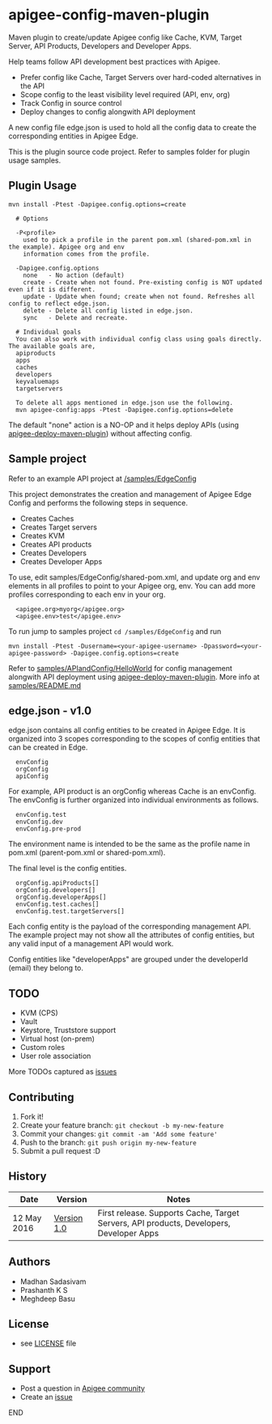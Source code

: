 # apigee-config-maven-plugin

Maven plugin to create/update Apigee config like Cache, KVM, Target Server, API Products, Developers and Developer Apps.

Help teams follow API development best practices with Apigee.
  * Prefer config like Cache, Target Servers over hard-coded alternatives in the API
  * Scope config to the least visibility level required (API, env, org)
  * Track Config in source control
  * Deploy changes to config alongwith API deployment

A new config file edge.json is used to hold all the config data to create the corresponding entities in Apigee Edge.

This is the plugin source code project. Refer to samples folder for plugin usage samples.

## Plugin Usage
```
mvn install -Ptest -Dapigee.config.options=create

  # Options

  -P<profile>
    used to pick a profile in the parent pom.xml (shared-pom.xml in the example). Apigee org and env
    information comes from the profile.

  -Dapigee.config.options
    none   - No action (default)
    create - Create when not found. Pre-existing config is NOT updated even if it is different.
    update - Update when found; create when not found. Refreshes all config to reflect edge.json.
    delete - Delete all config listed in edge.json.
    sync   - Delete and recreate.

  # Individual goals
  You can also work with individual config class using goals directly. The available goals are,
  apiproducts 
  apps
  caches
  developers
  keyvaluemaps
  targetservers

  To delete all apps mentioned in edge.json use the following.
  mvn apigee-config:apps -Ptest -Dapigee.config.options=delete
```
The default "none" action is a NO-OP and it helps deploy APIs (using [apigee-deploy-maven-plugin](https://github.com/apigee/apigee-deploy-maven-plugin)) without affecting config.

## Sample project
Refer to an example API project at [/samples/EdgeConfig](https://github.com/apigee/apigee-config-maven-plugin/tree/master/samples/EdgeConfig)

This project demonstrates the creation and management of Apigee Edge Config and performs the following steps in sequence.
  - Creates Caches
  - Creates Target servers
  - Creates KVM
  - Creates API products
  - Creates Developers
  - Creates Developer Apps

To use, edit samples/EdgeConfig/shared-pom.xml, and update org and env elements in all profiles to point to your Apigee org, env. You can add more profiles corresponding to each env in your org.

      <apigee.org>myorg</apigee.org>
      <apigee.env>test</apigee.env>

To run jump to samples project `cd /samples/EdgeConfig` and run 

`mvn install -Ptest -Dusername=<your-apigee-username> -Dpassword=<your-apigee-password> -Dapigee.config.options=create`

Refer to [samples/APIandConfig/HelloWorld](https://github.com/apigee/apigee-config-maven-plugin/tree/master/samples/APIandConfig/HelloWorld) for config management alongwith API deployment using [apigee-deploy-maven-plugin](https://github.com/apigee/apigee-deploy-maven-plugin). More info at [samples/README.md](https://github.com/apigee/apigee-config-maven-plugin/blob/master/samples/README.md)

## edge.json - v1.0
edge.json contains all config entities to be created in Apigee Edge. It is organized into 3 scopes corresponding to the scopes of config entities that can be created in Edge.
   ```
     envConfig
     orgConfig
     apiConfig
   ```
For example, API product is an orgConfig whereas Cache is an envConfig. The envConfig is further organized into individual environments as follows.
   ```
     envConfig.test
     envConfig.dev
     envConfig.pre-prod
   ```
The environment name is intended to be the same as the profile name in pom.xml (parent-pom.xml or shared-pom.xml).

The final level is the config entities. 
   ```
     orgConfig.apiProducts[]
     orgConfig.developers[]
     orgConfig.developerApps[]
     envConfig.test.caches[]
     envConfig.test.targetServers[]
   ```

Each config entity is the payload of the corresponding management API. The example project may not show all the attributes of config entities, but any valid input of a management API would work.

Config entities like "developerApps" are grouped under the developerId (email) they belong to.

## TODO
  - KVM (CPS)
  - Vault
  - Keystore, Truststore support
  - Virtual host (on-prem)
  - Custom roles
  - User role association

More TODOs captured as [issues](https://github.com/apigee/apigee-config-maven-plugin/issues)

## Contributing
1. Fork it!
2. Create your feature branch: `git checkout -b my-new-feature`
3. Commit your changes: `git commit -am 'Add some feature'`
4. Push to the branch: `git push origin my-new-feature`
5. Submit a pull request :D

## History
| Date | Version | Notes |
| ----- | ------ | ----- |
| 12 May 2016 | [Version 1.0](https://github.com/apigee/apigee-config-maven-plugin/releases/tag/apigee-config-maven-plugin-1.0) | First release. Supports Cache, Target Servers, API products, Developers, Developer Apps |

## Authors
  * Madhan Sadasivam
  * Prashanth K S
  * Meghdeep Basu

## License
* see [LICENSE](https://github.com/apigee/apigee-config-maven-plugin/blob/master/LICENSE) file

## Support
* Post a question in [Apigee community](https://community.apigee.com/index.html)
* Create an [issue](https://github.com/apigee/apigee-config-maven-plugin/issues/new)

END
